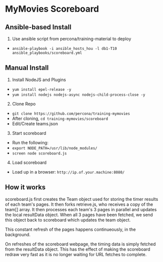 # MyMovies Scoreboard

## Ansible-based Install

1. Use ansible script from percona/training-material to deploy
 - `ansible-playbook -i ansible_hosts_hou -l db1-T10 ansible_playbooks/scoreboard.yml`

## Manual Install

1. Install NodeJS and Plugins
 - `yum install epel-release -y`
 - `yum install nodejs nodejs-async nodejs-child-process-close -y`
2. Clone Repo
 - `git clone https://github.com/percona/training-mymovies`
 - After cloning, `cd training-mymovies/scoreboard`
 - Edit/Create teams.json
3. Start scoreboard
 - Run the following:
 - `export NODE_PATH=/usr/lib/node_modules/`
 - `screen node scoreboard.js`
4. Load scoreboard
 - Load up in a browser: `http://ip.of.your.machine:8080/`

## How it works

scoreboard.js first creates the Team object used for storing the timer results of each team's pages. It then forks retrieve.js, who receives a copy of the team[] array. It then processes each team's 3 pages in parallel and updates the local resultData object. When all 3 pages have been fetched, we send this object back to scoreboard which updates the team object.

This constant refresh of the pages happens continueously, in the background.

On refreshes of the scoreboard webpage, the timing data is simply fetched from the resultData object. This has the effect of making the scoreboard redraw very fast as it is no longer waiting for URL fetches to complete.
